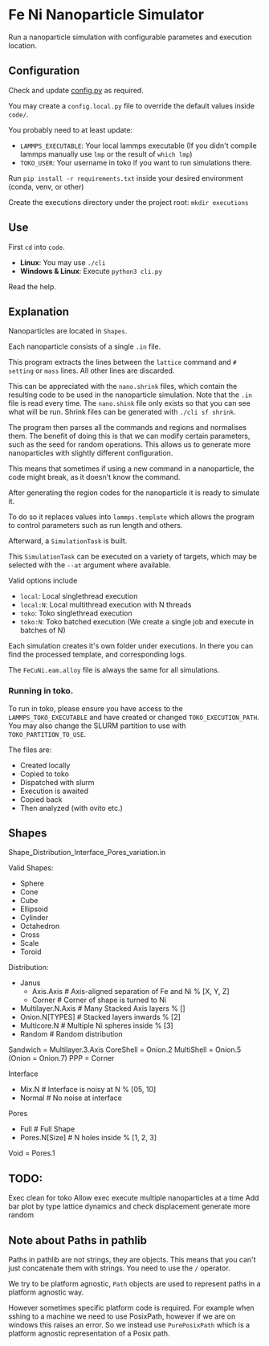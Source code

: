 # Fe Ni Nanoparticle Simulator

Run a nanoparticle simulation with configurable parametes and execution location.

## Configuration

Check and update [config.py](code/config.py) as required.

You may create a `config.local.py` file to override the default values inside `code/`.

You probably need to at least update:
- `LAMMPS_EXECUTABLE`: Your local lammps executable (If you didn't compile lammps manually use `lmp` or the result of `which lmp`)
- `TOKO_USER`: Your username in toko if you want to run simulations there.

Run `pip install -r requirements.txt` inside your desired environment (conda, venv, or other)

Create the executions directory under the project root: `mkdir executions`

## Use

First `cd` into `code`.

- **Linux**: You may use `./cli`
- **Windows & Linux**: Execute `python3 cli.py`

Read the help.

## Explanation

Nanoparticles are located in `Shapes`.

Each nanoparticle consists of a single `.in` file.

This program extracts the lines between the `lattice` command and `# setting` or `mass` lines.
All other lines are discarded.

This can be appreciated with the `nano.shrink` files, which contain the resulting code to be used in the nanoparticle simulation.
Note that the `.in` file is read every time. The `nano.shink` file only exists so that you can see what will be run.
Shrink files can be generated with `./cli sf shrink`.

The program then parses all the commands and regions and normalises them.
The benefit of doing this is that we can modify certain parameters, such as the seed for random operations.
This allows us to generate more nanoparticles with slightly different configuration.

This means that sometimes if using a new command in a nanoparticle, the code might break, as it doesn't know the command.

After generating the region codes for the nanoparticle it is ready to simulate it.

To do so it replaces values into `lammps.template` which allows the program to control parameters such as run length and others.

Afterward, a `SimulationTask` is built.

This `SimulationTask` can be executed on a variety of targets, which may be selected with the `--at` argument where available.

Valid options include
- `local`: Local singlethread execution
- `local:N`: Local multithread execution with N threads
- `toko`: Toko singlethread execution
- `toko:N`: Toko batched execution (We create a single job and execute in batches of N)


Each simulation creates it's own folder under executions.
In there you can find the processed template, and corresponding logs.

The `FeCuNi.eam.alloy` file is always the same for all simulations.

### Running in toko.

To run in toko, please ensure you have access to the `LAMMPS_TOKO_EXECUTABLE` and have created or changed `TOKO_EXECUTION_PATH`.
You may also change the SLURM partition to use with `TOKO_PARTITION_TO_USE`.

The files are:
- Created locally
- Copied to toko
- Dispatched with slurm
- Execution is awaited
- Copied back
- Then analyzed (with ovito etc.)


## Shapes

Shape_Distribution_Interface_Pores_variation.in

Valid Shapes:
- Sphere
- Cone
- Cube
- Ellipsoid
- Cylinder
- Octahedron
- Cross
- Scale
- Toroid

Distribution:
- Janus
  - Axis.Axis       # Axis-aligned separation of Fe and Ni % [X, Y, Z]
  - Corner          # Corner of shape is turned to Ni
- Multilayer.N.Axis # Many Stacked Axis layers % []
- Onion.N[TYPES]           # Stacked layers inwards % [2]
- Multicore.N       # Multiple Ni spheres inside % [3]
- Random            # Random distribution

Sandwich  = Multilayer.3.Axis
CoreShell = Onion.2
MultiShell = Onion.5
(Onion = Onion.7)
PPP       = Corner

Interface
- Mix.N        # Interface is noisy at N % [05, 10]
- Normal       # No noise at interface

Pores
- Full         # Full Shape
- Pores.N[Size]      # N holes inside % [1, 2, 3]

Void = Pores.1


## TODO:
Exec clean for toko
Allow exec execute multiple nanoparticles at a time
Add bar plot by type
lattice dynamics and check displacement
generate more random

## Note about Paths in pathlib

Paths in pathlib are not strings, they are objects.
This means that you can't just concatenate them with strings.
You need to use the `/` operator.


We try to be platform agnostic,
`Path` objects are used to represent paths in a platform agnostic way.

However sometimes specific platform code is required.
For example when sshing to a machine we need to use PosixPath, however if we are on windows this raises an error.
So we instead use `PurePosixPath` which is a platform agnostic representation of a Posix path.

